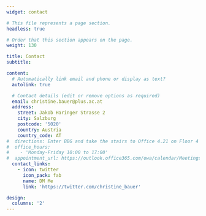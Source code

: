 ```yaml
---
widget: contact

# This file represents a page section.
headless: true

# Order that this section appears on the page.
weight: 130

title: Contact
subtitle:

content:
  # Automatically link email and phone or display as text?
  autolink: true

  # Contact details (edit or remove options as required)
  email: christine.bauer@plus.ac.at
  address:
    street: Jakob Haringer Strasse 2
    city: Salzburg
    postcode: '5020'
    country: Austria
    country_code: AT
#  directions: Enter BBG and take the stairs to Office 4.21 on Floor 4
#  office_hours:
#    - 'Monday-Friday 10:00 to 17:00'
#  appointment_url: https://outlook.office365.com/owa/calendar/MeetingswithChristineBauer@solisservices.onmicrosoft.com/bookings/
  contact_links:
    - icon: twitter
      icon_pack: fab
      name: DM Me
      link: 'https://twitter.com/christine_bauer'

design:
  columns: '2'
---
```

